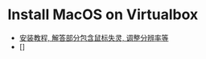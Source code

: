 # Install MacOS on Virtualbox

- [安装教程, 解答部分包含鼠标失灵, 调整分辨率等](https://www.geekrar.com/install-macos-mojave-on-virtualbox/)
- []
